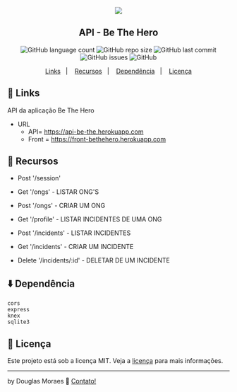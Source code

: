 <p align="center">
  <img src="https://front-bethehero.herokuapp.com/static/media/logo.7eea718b.svg">
</p>
<h2 align="center">
  API - Be The Hero
</h2>
<p align="center">
  <img alt="GitHub language count" src="https://img.shields.io/github/languages/top/tiquinhonew/backend-BeTheHero">
  
  <img alt="GitHub repo size" src="https://img.shields.io/github/repo-size/tiquinhonew/backend-beTheHero?color=blueviolet">
  <img alt="GitHub last commit" src="https://img.shields.io/github/last-commit/tiquinhonew/backend-beTheHero?color=orange">
  <img alt="GitHub issues" src="https://img.shields.io/github/issues/tiquinhonew/backend-beTheHero">
  <img alt="GitHub" src="https://img.shields.io/github/license/tiquinhonew/backend-BeTheHero"> 
</p>
<p align="center">
  <a href="#link-links">Links</a>&nbsp;&nbsp;&nbsp;|&nbsp;&nbsp;&nbsp;
  <a href="#open_file_folder-recursos">Recursos</a>&nbsp;&nbsp;&nbsp;|&nbsp;&nbsp;&nbsp;
  <a href="#arrow_down-dependência">Dependência</a>&nbsp;&nbsp;&nbsp;|&nbsp;&nbsp;&nbsp;
  <a href="#memo-licença">Licença</a>
</p>


## :link: Links
API da aplicação Be The Hero
- URL
  - API= https://api-be-the.herokuapp.com
  - Front = https://front-bethehero.herokuapp.com

## :open_file_folder: Recursos
- Post '/session'

- Get '/ongs' - LISTAR ONG'S
- Post '/ongs' - CRIAR UM ONG

- Get '/profile' - LISTAR INCIDENTES DE UMA ONG

- Post '/incidents' - LISTAR INCIDENTES
- Get '/incidents' - CRIAR UM INCIDENTE
- Delete '/incidents/:id' - DELETAR DE UM INCIDENTE

## :arrow_down: Dependência

    cors
    express
    knex
    sqlite3
 
 ## :memo: Licença
Este projeto está sob a licença MIT. Veja a [licença](https://github.com/tiquinhonew/backend-beTheHero/blob/master/LICENSE) para mais informações.

---

by Douglas Moraes :wave: [Contato!](https://www.linkedin.com/in/douglasam)

